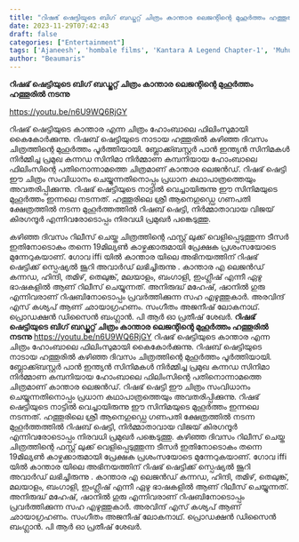 ```yaml
---
title: "റിഷഭ് ഷെട്ടിയുടെ ബിഗ് ബഡ്ജറ്റ് ചിത്രം കാന്താര ലെജന്റിന്റെ മുഹൂർത്തം ഹത്തൂരിൽ നടന്നു"
date: 2023-11-29T07:42:43
draft: false
categories: ["Entertainment"]
tags: ['Ajaneesh', 'hombale films', 'Kantara A Legend Chapter-1', 'Muhurtha', 'RishabShetty', 'VijayKiragandur']
author: "Beaumaris"
---
```


<strong>റിഷഭ് ഷെട്ടിയുടെ ബിഗ് ബഡ്ജറ്റ് ചിത്രം കാന്താര ലെജന്റിന്റെ മുഹൂർത്തം ഹത്തൂരിൽ നടന്നു</strong>

https://youtu.be/n6U9WQ6RjGY

റിഷഭ് ഷെട്ടിയുടെ കാന്താര എന്ന ചിത്രം ഹോംബാലെ ഫിലിംസുമായി കൈകോർക്കുന്നു. റിഷബ് ഷെട്ടിയുടെ നാടായ ഹത്തൂരിൽ കഴിഞ്ഞ ദിവസം ചിത്രത്തിന്റെ മുഹൂർത്തം പൂർത്തിയായി. ബ്ലോക്ക്ബസ്റ്റർ പാൻ ഇന്ത്യൻ സിനിമകൾ നിർമ്മിച്ച പ്രമുഖ കന്നഡ സിനിമാ നിർമ്മാണ കമ്പനിയായ ഹോംബാലെ ഫിലിംസിന്റെ പതിനൊന്നാമത്തെ ചിത്രമാണ് കാന്താര ലെജൻഡ്. റിഷഭ് ഷെട്ടി ഈ ചിത്രം സംവിധാനം ചെയ്യുന്നതിനൊപ്പം പ്രധാന കഥാപാത്രത്തെയും അവതരിപ്പിക്കുന്നു. റിഷഭ് ഷെട്ടിയുടെ നാട്ടിൽ വെച്ചായിരുന്നു ഈ സിനിമയുടെ മുഹൂർത്തം ഇന്നലെ നടന്നത്. ഹത്തൂരിലെ ശ്രീ ആനെഗുഡ്ഡെ ഗണപതി ക്ഷേത്രത്തിൽ നടന്ന മുഹൂർത്തത്തിൽ റിഷബ് ഷെട്ടി, നിർമ്മാതാവായ വിജയ് കിരഗന്ദൂർ എന്നിവരോടൊപ്പം നിരവധി പ്രമുഖർ പങ്കെടുത്തു.

കഴിഞ്ഞ ദിവസം റിലീസ് ചെയ്ത ചിത്രത്തിന്റെ ഫസ്റ്റ് ലുക്ക് വെളിപ്പെടുത്തുന്ന ടീസർ ഇതിനോടൊകം തന്നെ 19മില്യൺ കാഴ്ചക്കാരുമായി പ്രേക്ഷക പ്രശംസയോടെ മുന്നേറുകയാണ്. ഗോവ iffi യിൽ കാന്താര യിലെ അഭിനയത്തിന് റിഷഭ് ഷെട്ടിക്ക് സ്പെഷ്യൽ ജൂറി അവാർഡ് ലഭിച്ചിരുന്നു . കാന്താര എ ലെജൻഡ് കന്നഡ, ഹിന്ദി, തമിഴ്, തെലുങ്ക്, മലയാളം, ബംഗാളി, ഇംഗ്ലീഷ് എന്നീ ഏഴു ഭാഷകളിൽ ആണ് റിലീസ് ചെയ്യുന്നത്. അനിരുദ്ധ് മഹേഷ്, ഷാനിൽ ഗുരു എന്നിവരാണ് റിഷബിനോടൊപ്പം പ്രവർത്തിക്കുന്ന സഹ എഴുത്തുകാർ. അരവിന്ദ് എസ് കശ്യപ് ആണ് ഛായാഗ്രഹണം. സംഗീതം അജനീഷ് ലോകനാഥ്. പ്രൊഡക്ഷൻ ഡിസൈൻ ബംഗ്ലാൻ. പി ആർ ഓ പ്രതീഷ് ശേഖർ.
**റിഷഭ് ഷെട്ടിയുടെ ബിഗ് ബഡ്ജറ്റ് ചിത്രം കാന്താര ലെജന്റിന്റെ മുഹൂർത്തം ഹത്തൂരിൽ നടന്നു** https://youtu.be/n6U9WQ6RjGY റിഷഭ് ഷെട്ടിയുടെ കാന്താര എന്ന ചിത്രം ഹോംബാലെ ഫിലിംസുമായി കൈകോർക്കുന്നു. റിഷബ് ഷെട്ടിയുടെ നാടായ ഹത്തൂരിൽ കഴിഞ്ഞ ദിവസം ചിത്രത്തിന്റെ മുഹൂർത്തം പൂർത്തിയായി. ബ്ലോക്ക്ബസ്റ്റർ പാൻ ഇന്ത്യൻ സിനിമകൾ നിർമ്മിച്ച പ്രമുഖ കന്നഡ സിനിമാ നിർമ്മാണ കമ്പനിയായ ഹോംബാലെ ഫിലിംസിന്റെ പതിനൊന്നാമത്തെ ചിത്രമാണ് കാന്താര ലെജൻഡ്. റിഷഭ് ഷെട്ടി ഈ ചിത്രം സംവിധാനം ചെയ്യുന്നതിനൊപ്പം പ്രധാന കഥാപാത്രത്തെയും അവതരിപ്പിക്കുന്നു. റിഷഭ് ഷെട്ടിയുടെ നാട്ടിൽ വെച്ചായിരുന്നു ഈ സിനിമയുടെ മുഹൂർത്തം ഇന്നലെ നടന്നത്. ഹത്തൂരിലെ ശ്രീ ആനെഗുഡ്ഡെ ഗണപതി ക്ഷേത്രത്തിൽ നടന്ന മുഹൂർത്തത്തിൽ റിഷബ് ഷെട്ടി, നിർമ്മാതാവായ വിജയ് കിരഗന്ദൂർ എന്നിവരോടൊപ്പം നിരവധി പ്രമുഖർ പങ്കെടുത്തു. കഴിഞ്ഞ ദിവസം റിലീസ് ചെയ്ത ചിത്രത്തിന്റെ ഫസ്റ്റ് ലുക്ക് വെളിപ്പെടുത്തുന്ന ടീസർ ഇതിനോടൊകം തന്നെ 19മില്യൺ കാഴ്ചക്കാരുമായി പ്രേക്ഷക പ്രശംസയോടെ മുന്നേറുകയാണ്. ഗോവ iffi യിൽ കാന്താര യിലെ അഭിനയത്തിന് റിഷഭ് ഷെട്ടിക്ക് സ്പെഷ്യൽ ജൂറി അവാർഡ് ലഭിച്ചിരുന്നു . കാന്താര എ ലെജൻഡ് കന്നഡ, ഹിന്ദി, തമിഴ്, തെലുങ്ക്, മലയാളം, ബംഗാളി, ഇംഗ്ലീഷ് എന്നീ ഏഴു ഭാഷകളിൽ ആണ് റിലീസ് ചെയ്യുന്നത്. അനിരുദ്ധ് മഹേഷ്, ഷാനിൽ ഗുരു എന്നിവരാണ് റിഷബിനോടൊപ്പം പ്രവർത്തിക്കുന്ന സഹ എഴുത്തുകാർ. അരവിന്ദ് എസ് കശ്യപ് ആണ് ഛായാഗ്രഹണം. സംഗീതം അജനീഷ് ലോകനാഥ്. പ്രൊഡക്ഷൻ ഡിസൈൻ ബംഗ്ലാൻ. പി ആർ ഓ പ്രതീഷ് ശേഖർ.
